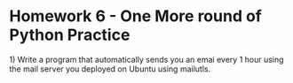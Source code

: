 <h1>Homework 6 - One More round of Python Practice</h1>


<p>
	1) Write a program that automatically sends you an emai every 1 hour using the mail server
	you deployed on Ubuntu using mailutls.
</p>